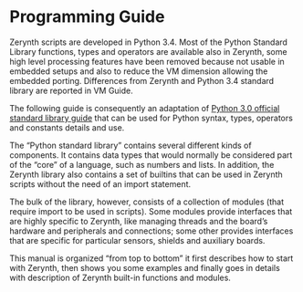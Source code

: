 # Programming Guide

Zerynth scripts are developed in Python 3.4. Most of the Python Standard Library functions, types and operators are available also in Zerynth, some high level processing features have been removed because not usable in embedded setups and also to reduce the VM dimension allowing the embedded porting. Differences from Zerynth and Python 3.4 standard library are reported in VM Guide.

The following guide is consequently an adaptation of [Python 3.0 official standard library guide](https://docs.python.org/3/library/index.html) that can be used for Python syntax, types, operators and constants details and use.

The “Python standard library” contains several different kinds of components. It contains data types that would normally be considered part of the “core” of a language, such as numbers and lists.  In addition, the Zerynth library also contains a set of builtins that can be used in Zerynth scripts without the need of an import statement.

The bulk of the library, however, consists of a collection of modules (that require import to be used in scripts). Some modules provide interfaces that are highly specific to Zerynth, like managing threads and the board’s hardware and peripherals and connections; some other provides interfaces that are specific for particular sensors, shields and auxiliary boards.

This manual is organized “from top to bottom” it first describes how to start with Zerynth, then shows you some examples and finally goes in details with description of Zerynth built-in functions and  modules.


<!--stackedit_data:
eyJoaXN0b3J5IjpbLTE1ODIxOTQxNTddfQ==
-->